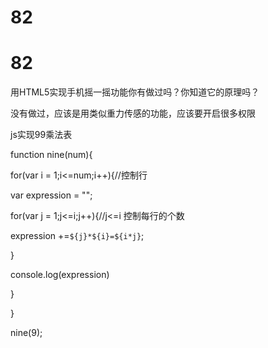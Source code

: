 # 82

# 82

用HTML5实现手机摇一摇功能你有做过吗？你知道它的原理吗？

没有做过，应该是用类似重力传感的功能，应该要开启很多权限

js实现99乘法表

function nine(num){

for(var i = 1;i<=num;i++){//控制行

var expression = "";

for(var j = 1;j<=i;j++){//j<=i 控制每行的个数

expression +=`${j}*${i}=${i*j}`;

}

console.log(expression)

}

}

nine(9);